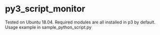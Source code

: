 # py3_script_monitor
Tested on Ubuntu 18.04.
Required modules are all installed in p3 by default.
Usage example in sample_python_script.py

